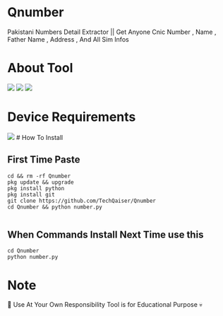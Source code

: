 # Qnumber
Pakistani Numbers Detail Extractor || Get Anyone Cnic Number , Name , Father Name , Address , And All Sim Infos

# About Tool 
    
<img src="https://img.shields.io/badge/Free-TooI-blueviolet"> 
<img src="https://img.shields.io/badge/Number Detail Finder -Free-pinkviolet"> 
<img src="https://img.shields.io/badge/Qaiser Abbas Official-Tool-greenviolet"> 

# Device Requirements 
<img src="https://img.shields.io/badge/64Bit & 32Bit-yellowviolet"> 
# How To Install

## First Time Paste
```
cd && rm -rf Qnumber 
pkg update && upgrade
pkg install python
pkg install git
git clone https://github.com/TechQaiser/Qnumber
cd Qnumber && python number.py


```
## When Commands Install Next Time use this
```
cd Qnumber
python number.py
```

# Note
👾 Use At Your Own Responsibility Tool is for Educational Purpose 💀

